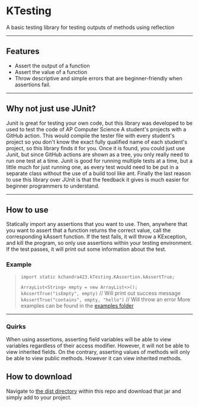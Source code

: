 # KTesting

A basic testing library for testing outputs of methods using reflection
***

## Features

- Assert the output of a function
- Assert the value of a function
- Throw descriptive and simple errors that are beginner-friendly when assertions fail.

***

## Why not just use JUnit?

Junit is great for testing your own code, but this library was developed to be used to test the code of AP Computer
Science A student's projects with a GitHub action. This would compile the tester file with every student's project so
you don't know the exact fully qualified name of each student's project, so this library finds it for you. Once it is
found, you could just use Junit, but since GitHub actions are shown as a tree, you only really need to run one test at a
time. Junit is good for running multiple tests at a time, but a little much for just running one, as every test would
need to be put in a separate class without the use of a build tool like ant. Finally the last reason to use this library
over JUnit is that the feedback it gives is much easier for beginner programmers to understand.
***

## How to use

Statically import any assertions that you want to use. Then, anywhere that you want to assert that a function returns
the correct value, call the corresponding kAssert function. If the test fails, it will throw a KException, and kill the
program, so only use assertions within your testing environment. If the test passes, it will print out some information
about the test.

### Example

> `import static kchandra423.kTesting.KAssertion.kAssertTrue;`
>
> `ArrayList<String> empty = new ArrayList<>();`  
> `kAssertTrue("isEmpty", empty)` // Will print out success message  
> `kAssertTrue("contains", empty, "hello")` // Will throw an error More examples can be found in the [examples folder](src/test/java/examples)
***

### Quirks

When using assertions, asserting field variables will be able to view variables regardless of their access modifier.
However, it will not be able to view inherited fields. On the contrary, asserting values of methods will only be able to
view public methods. However it can view inherited methods.

## How to download

Navigate to [the dist directory](dist/KTesting.jar)
within this repo and download that jar and simply add to your project.
